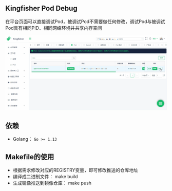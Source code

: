 ## Kingfisher Pod Debug

在平台页面可以直接调试Pod，被调试Pod不需要做任何修改，调试Pod与被调试Pod具有相同PID、相同网络环境并共享内存空间

![image](screenshots/debug.gif)

## 依赖

- Golang： `Go >= 1.13`

## Makefile的使用

- 根据需求修改对应的REGISTRY变量，即可修改推送的仓库地址
- 编译成二进制文件： make build
- 生成镜像推送到镜像仓库： make push

